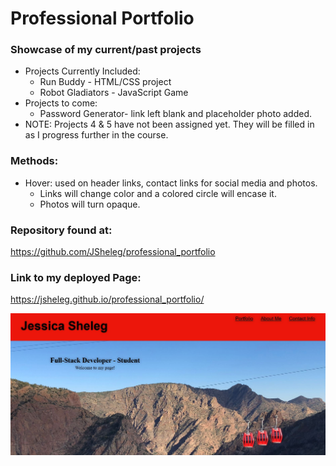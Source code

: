 # Professional Portfolio

### Showcase of my current/past projects

* Projects Currently Included:
    * Run Buddy - HTML/CSS project
    * Robot Gladiators - JavaScript Game
* Projects to come:
    * Password Generator- link left blank and placeholder photo added.
* NOTE: Projects 4 & 5 have not been assigned yet. They will be filled in as I          progress further in the course. 

### Methods:
* Hover: used on header links, contact links for social media and photos.
    * Links will change color and a colored circle will encase it.
    * Photos will turn opaque.


### Repository found at:
https://github.com/JSheleg/professional_portfolio 

### Link to my deployed Page:
https://jsheleg.github.io/professional_portfolio/


![landing page](assets\img\screen_shot.JPG)

